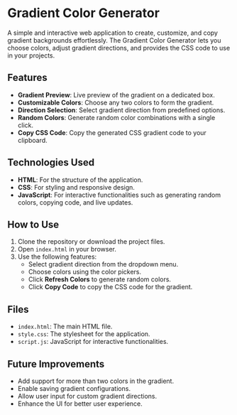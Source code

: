 # Gradient Color Generator

A simple and interactive web application to create, customize, and copy gradient backgrounds effortlessly. The Gradient Color Generator lets you choose colors, adjust gradient directions, and provides the CSS code to use in your projects.

## Features

- **Gradient Preview**: Live preview of the gradient on a dedicated box.
- **Customizable Colors**: Choose any two colors to form the gradient.
- **Direction Selection**: Select gradient direction from predefined options.
- **Random Colors**: Generate random color combinations with a single click.
- **Copy CSS Code**: Copy the generated CSS gradient code to your clipboard.

## Technologies Used

- **HTML**: For the structure of the application.
- **CSS**: For styling and responsive design.
- **JavaScript**: For interactive functionalities such as generating random colors, copying code, and live updates.

## How to Use

1. Clone the repository or download the project files.
2. Open `index.html` in your browser.
3. Use the following features:
   - Select gradient direction from the dropdown menu.
   - Choose colors using the color pickers.
   - Click **Refresh Colors** to generate random colors.
   - Click **Copy Code** to copy the CSS code for the gradient.

## Files

- `index.html`: The main HTML file.
- `style.css`: The stylesheet for the application.
- `script.js`: JavaScript for interactive functionalities.

## Future Improvements

- Add support for more than two colors in the gradient.
- Enable saving gradient configurations.
- Allow user input for custom gradient directions.
- Enhance the UI for better user experience.
